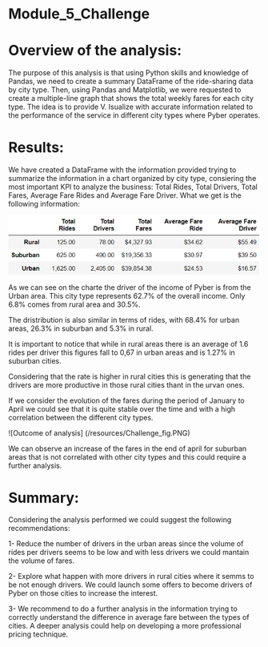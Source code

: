 # Module_5_Challenge

# Overview of the analysis:

The purpose of this analysis is that using Python skills and knowledge of Pandas, we need to create a summary DataFrame of the ride-sharing data by city type. Then, using Pandas and Matplotlib, we were requested to create a multiple-line graph that shows the total weekly fares for each city type. The idea is to provide V. Isualize with accurate information related to the performance of the service in different city types where Pyber operates.

# Results:

We have created a DataFrame with the information provided trying to summarize the information in a chart organized by city type, consiering the most important KPI to analyze the business: Total Rides, Total Drivers, Total Fares, Average Fare Rides and Average Fare Driver. What we get is the following information:

![Outcome of analysis](/resources/Analysis_results.PNG)

As we can see on the charte the driver of the income of Pyber is from the Urban area. This city type represents 62.7% of the overall income. Only 6.8% comes from rural area and 30.5%.

The dristribution is also similar in terms of rides, with 68.4% for urban areas, 26.3% in suburban and 5.3% in rural. 

It is important to notice that while in rural areas there is an average of 1.6 rides per driver this figures fall to 0,67 in urban areas and is 1.27% in suburban cities.

Considering that the rate is higher in rural cities this is generating that the drivers are more productive in those rural cities thant in the urvan ones. 

If we consider the evolution of the fares during the period of January to April we could see that it is quite stable over the time and with a high correlation between the different city types.

![Outcome of analysis] (/resources/Challenge_fig.PNG)

We can observe an increase of the fares in the end of april for suburban areas that is not correlated with other city types and this could require a further analysis.

# Summary:

Considering the analysis performed we could suggest the following recommendations:

1- Reduce the number of drivers in the urban areas since the volume of rides per drivers seems to be low and with less drivers we could mantain the volume of fares. 

2- Explore what happen with more drivers in rural cities where it semms to be not enough drivers. We could launch some offers to become drivers of Pyber on those cities to increase the interest. 

3- We recommend to do a further analysis in the information trying to correctly understand the difference in average fare between the types of cities. A deeper analysis could help on developing a more professional pricing technique. 
